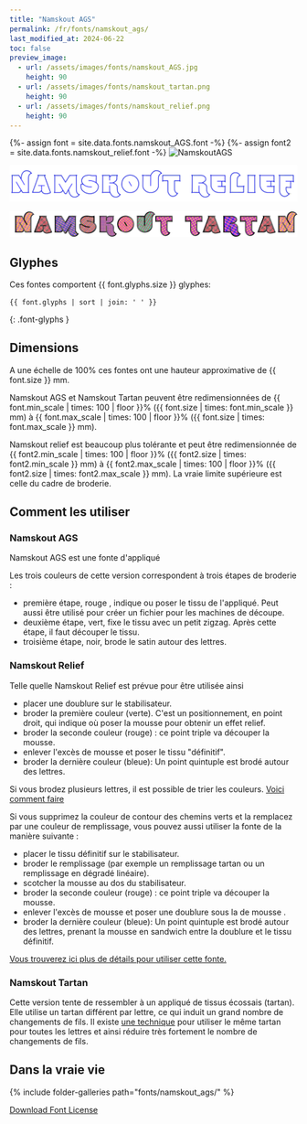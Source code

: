 ```yaml
---
title: "Namskout AGS"
permalink: /fr/fonts/namskout_ags/
last_modified_at: 2024-06-22
toc: false
preview_image:
  - url: /assets/images/fonts/namskout_AGS.jpg
    height: 90
  - url: /assets/images/fonts/namskout_tartan.png
    height: 90
  - url: /assets/images/fonts/namskout_relief.png
    height: 90
---
```

{%- assign font = site.data.fonts.namskout_AGS.font -%}
{%- assign font2 = site.data.fonts.namskout_relief.font -%}
![NamskoutAGS](/assets/images/fonts/namskout_AGS.jpg)

![Namskout_relief](/assets/images/fonts/namskout_relief.png)

![NamskoutTartan](/assets/images/fonts/namskout_tartan.png)



## Glyphes

Ces fontes comportent  {{ font.glyphs.size }} glyphes:

```
{{ font.glyphs | sort | join: ' ' }}
```
{: .font-glyphs }

## Dimensions

A une échelle de  100% ces fontes ont une hauteur approximative de  {{ font.size }} mm. 

Namskout AGS et Namskout Tartan  peuvent être redimensionnées  de {{ font.min_scale | times: 100 | floor }}% ({{ font.size | times: font.min_scale }} mm)
à {{ font.max_scale | times: 100 | floor }}% ({{ font.size | times: font.max_scale }} mm).

Namskout relief est beaucoup plus tolérante et peut être redimensionnée de {{ font2.min_scale | times: 100 | floor }}% ({{ font2.size | times: font2.min_scale }} mm)
à {{ font2.max_scale | times: 100 | floor }}% ({{ font2.size | times: font2.max_scale }} mm). La vraie limite supérieure est celle du cadre de broderie.



## Comment les utiliser
### Namskout  AGS
Namskout AGS est une fonte d'appliqué

Les trois couleurs de cette version correspondent à trois étapes de broderie :
* première étape, rouge , indique ou poser le tissu de l'appliqué. Peut aussi être utilisé pour créer un fichier pour les machines de découpe.
* deuxième étape, vert, fixe le tissu avec un petit zigzag. Après cette étape, il faut découper le tissu.
* troisième étape, noir, brode le satin autour des lettres. 


### Namskout Relief
Telle quelle Namskout Relief est prévue pour être utilisée ainsi  
*  placer une doublure sur le stabilisateur.
*  broder la première couleur (verte). C'est un positionnement, en point droit,  qui indique où poser  la mousse pour obtenir un effet relief.
*  broder la seconde couleur (rouge) : ce point triple va découper la mousse.
*  enlever l'excès de mousse et poser le tissu "définitif".
*  broder la dernière couleur (bleue): Un point quintuple est brodé autour des lettres.
  

Si vous brodez plusieurs lettres, il est possible de trier les couleurs. [Voici comment faire](https://inkstitch.org/fr/docs/lettering/#tri-des-couleurs)


Si vous supprimez la couleur de contour des chemins verts et la remplacez par une couleur de remplissage,  vous pouvez aussi utiliser la fonte de la manière suivante :
*  placer le tissu définitif sur le stabilisateur.
*  broder le remplissage (par exemple un remplissage tartan ou un remplissage en dégradé linéaire).
*  scotcher la mousse au dos du stabilisateur.
*  broder la seconde couleur (rouge) : ce point triple va découper la mousse.
*  enlever l'excès de mousse et poser une doublure sous la de mousse .
*  broder la dernière couleur (bleue): Un point quintuple est brodé autour des lettres, prenant la mousse en sandwich entre la doublure et le tissu définitif.

[Vous trouverez ici  plus de détails pour utiliser cette fonte.](https://lyogau.over-blog.com/2024/06/broderie-en-relief-mousse-puffy-ou-autre.html)

###  Namskout Tartan

Cette  version tente de ressembler à un appliqué de tissus écossais (tartan). Elle utilise un tartan différent par lettre, ce qui induit un grand nombre de changements de fils.  Il existe [une technique](https://inkstitch.org//fr/tutorials/make_tartan_font_easier/) pour utiliser le même tartan pour toutes les lettres et ainsi réduire très fortement le nombre de changements de fils.


## Dans la vraie vie

{% include folder-galleries path="fonts/namskout_ags/" %}

[Download Font License](https://github.com/inkstitch/inkstitch/tree/main/fonts/namskout_AGS/LICENSE)
